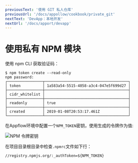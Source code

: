 ```yaml
---
previousText: '使用 GIT 私人仓库'
previousUrl: '/docs/appollow/cookbook/private_git'
nextText: 'DevApp：本地开发'
nextUrl: '/docs/apport/devapp'
---
```


# 使用私有 NPM 模块

使用 npm CLI 获取验证码：

    $ npm token create --read-only
    npm password:
    ┌────────────────┬──────────────────────────────────────┐
    │ token          │ 1a583a54-5515-4058-a3c4-047e5f699d27 │
    ├────────────────┼──────────────────────────────────────┤
    │ cidr_whitelist │                                      │
    ├────────────────┼──────────────────────────────────────┤
    │ readonly       │ true                                 │
    ├────────────────┼──────────────────────────────────────┤
    │ created        │ 2019-01-08T20:53:17.461Z             │
    └────────────────┴──────────────────────────────────────┘
    

在Appflow环境中配置一个`NPM_TOKEN`密钥，使用生成的令牌作为值:

![NPM 令牌密钥](/docs/assets/img/appflow/cookbook/npm-token-secret.png)

在项目目录根目录中检查`.npmrc`文件如下行：

    //registry.npmjs.org/:_authToken=${NPM_TOKEN}